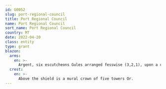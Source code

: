 ```yaml
---
id: G0052
slug: port-regional-council
title: Port Regional Council
name: Port Regional Council
sort_name: Port Regional Council
country: MT
date: 2022-04-20
class: entity
type: grant
blazon:
  arms:
    en: >-
      Argent, six escutcheons Gules arranged fesswise (3,2,1), upon a chief Sable below three mural crowns of three towers arranged fesswise, two mural crowns of four towers similarly arranged, all Or.
  crest:
    en: >-
      Above the shield is a mural crown of five towers Or.
---
```

